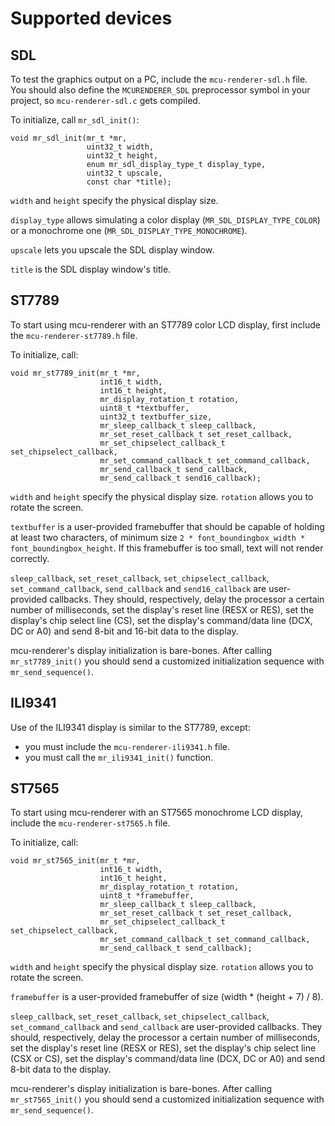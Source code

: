 # Supported devices

## SDL

To test the graphics output on a PC, include the `mcu-renderer-sdl.h` file. You should also define the `MCURENDERER_SDL` preprocessor symbol in your project, so `mcu-renderer-sdl.c` gets compiled.

To initialize, call `mr_sdl_init()`:

    void mr_sdl_init(mr_t *mr,
                     uint32_t width,
                     uint32_t height,
                     enum mr_sdl_display_type_t display_type,
                     uint32_t upscale,
                     const char *title);

`width` and `height` specify the physical display size.

`display_type` allows simulating a color display (`MR_SDL_DISPLAY_TYPE_COLOR`) or a monochrome one (`MR_SDL_DISPLAY_TYPE_MONOCHROME`).

`upscale` lets you upscale the SDL display window.

`title` is the SDL display window's title.

## ST7789

To start using mcu-renderer with an ST7789 color LCD display, first include the `mcu-renderer-st7789.h` file.

To initialize, call:

    void mr_st7789_init(mr_t *mr,
                        int16_t width,
                        int16_t height,
                        mr_display_rotation_t rotation,
                        uint8_t *textbuffer,
                        uint32_t textbuffer_size,
                        mr_sleep_callback_t sleep_callback,
                        mr_set_reset_callback_t set_reset_callback,
                        mr_set_chipselect_callback_t set_chipselect_callback,
                        mr_set_command_callback_t set_command_callback,
                        mr_send_callback_t send_callback,
                        mr_send_callback_t send16_callback);

`width` and `height` specify the physical display size. `rotation` allows you to rotate the screen.

`textbuffer` is a user-provided framebuffer that should be capable of holding at least two characters, of minimum size `2 * font_boundingbox_width * font_boundingbox_height`. If this framebuffer is too small, text will not render correctly.

`sleep_callback`, `set_reset_callback`, `set_chipselect_callback`, `set_command_callback`, `send_callback` and `send16_callback` are user-provided callbacks. They should, respectively, delay the processor a certain number of milliseconds, set the display's reset line (RESX or RES), set the display's chip select line (CS), set the display's command/data line (DCX, DC or A0) and send 8-bit and 16-bit data to the display.

 mcu-renderer's display initialization is bare-bones. After calling `mr_st7789_init()` you should send a customized initialization sequence with `mr_send_sequence()`.

## ILI9341

Use of the ILI9341 display is similar to the ST7789, except:

* you must include the `mcu-renderer-ili9341.h` file.
* you must call the `mr_ili9341_init()` function.

## ST7565

To start using mcu-renderer with an ST7565 monochrome LCD display, include the `mcu-renderer-st7565.h` file.

To initialize, call:

    void mr_st7565_init(mr_t *mr,
                        int16_t width,
                        int16_t height,
                        mr_display_rotation_t rotation,
                        uint8_t *framebuffer,
                        mr_sleep_callback_t sleep_callback,
                        mr_set_reset_callback_t set_reset_callback,
                        mr_set_chipselect_callback_t set_chipselect_callback,
                        mr_set_command_callback_t set_command_callback,
                        mr_send_callback_t send_callback);

`width` and `height` specify the physical display size. `rotation` allows you to rotate the screen.

`framebuffer` is a user-provided framebuffer of size (width * (height + 7) / 8).

`sleep_callback`, `set_reset_callback`, `set_chipselect_callback`, `set_command_callback` and `send_callback` are user-provided callbacks. They should, respectively, delay the processor a certain number of milliseconds, set the display's reset line (RESX or RES),  set the display's chip select line (CSX or CS), set the display's command/data line (DCX, DC or A0) and send 8-bit data to the display.

mcu-renderer's display initialization is bare-bones. After calling `mr_st7565_init()` you should send a customized initialization sequence with `mr_send_sequence()`.
